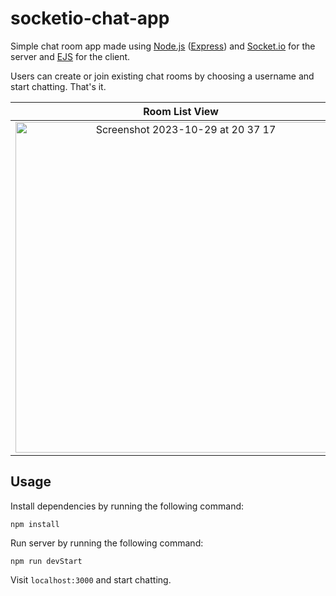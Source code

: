 # socketio-chat-app

Simple chat room app made using [Node.js](https://nodejs.org/en) ([Express](https://expressjs.com)) and [Socket.io](https://socket.io) for the server and [EJS](https://ejs.co) for the client.

Users can create or join existing chat rooms by choosing a username and start chatting. That's it.
 
Room List View             |  Chat Room View
:-------------------------:|:-------------------------:
<img width="529" alt="Screenshot 2023-10-29 at 20 37 17" src="https://github.com/catervpillar/socketio-chat-app/assets/56674392/b1284482-d961-4922-a611-b43cce484186"> | <img width="528" alt="Screenshot 2023-10-29 at 20 43 57" src="https://github.com/catervpillar/socketio-chat-app/assets/56674392/41d0c1d8-0658-47b4-b586-e4e4909c7013">


## Usage
Install dependencies by running the following command:
```
npm install
```
Run server by running the following command:
```
npm run devStart
```

Visit ```localhost:3000``` and start chatting.

